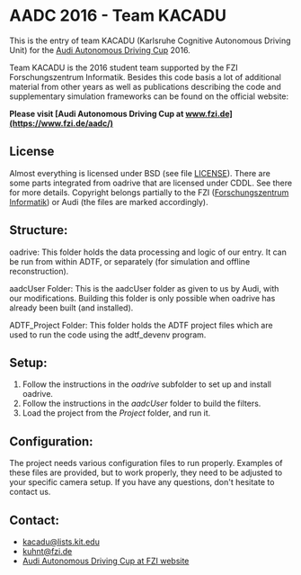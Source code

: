 AADC 2016 - Team KACADU
===============================================
This is the entry of team KACADU (Karlsruhe Cognitive Autonomous Driving Unit) for the [Audi Autonomous Driving Cup](https://www.audi-autonomous-driving-cup.com/) 2016.

Team KACADU is the 2016 student team supported by the FZI Forschungszentrum Informatik. Besides this code basis a lot of additional material from other years as well as publications describing the code and supplementary simulation frameworks can be found on the official website:

**Please visit [Audi Autonomous Driving Cup at www.fzi.de](https://www.fzi.de/aadc/)**


License
-----------------------------------------------
Almost everything is licensed under BSD (see file [LICENSE](LICENSE)). There are some parts integrated
from oadrive that are licensed under CDDL. See there for more details. Copyright belongs partially to the FZI ([Forschungszentrum Informatik](https://www.fzi.de/startseite/)) or Audi (the
files are marked accordingly).


Structure:
-----------------------------------------------

oadrive:
	This folder holds the data processing and logic of 
        our entry. It can be run from within ADTF, or separately
	(for simulation and offline reconstruction).

aadcUser Folder:
	This is the aadcUser folder as given to us by Audi,
        with our modifications. Building this folder is only
        possible when oadrive has already been built (and installed).

ADTF_Project Folder:
	This folder holds the ADTF project files which are used
        to run the code using the adtf_devenv program.


Setup:
-----------------------------------------------

1. Follow the instructions in the *oadrive* subfolder to set up and install oadrive.
2. Follow the instructions in the *aadcUser* folder to build the filters.
3. Load the project from the *Project* folder, and run it.


Configuration:
-----------------------------------------------

The project needs various configuration files to run properly. Examples of these files
are provided, but to work properly, they need to be adjusted to your specific camera setup.
If you have any questions, don't hesitate to contact us.


Contact:
-----------------------------------------------
* kacadu@lists.kit.edu
* kuhnt@fzi.de
* [Audi Autonomous Driving Cup at FZI website](https://www.fzi.de/aadc/)
